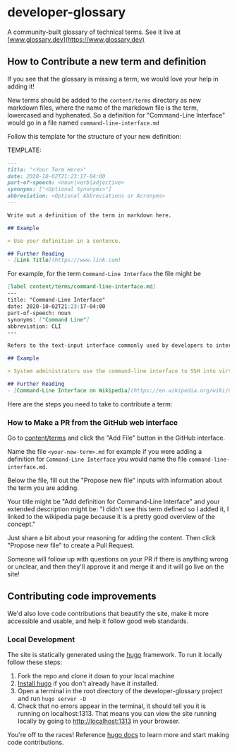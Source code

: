 # developer-glossary

A community-built glossary of technical terms. See it live at [www.glossary.dev](https://www.glossary.dev)

## How to Contribute a new term and definition

If you see that the glossary is missing a term, we would love your help in adding it!

New terms should be added to the `content/terms` directory as new markdown files, where
the name of the markdown file is the term, lowercased and hyphenated. So a definition for "Command-Line Interface" would go in a file named `command-line-interface.md`

Follow this template for the structure of your new definition:

TEMPLATE:
```markdown
---
title: "<Your Term Here>"
date: 2020-10-02T21:23:17-04:00
part-of-speech: <noun|verb|adjective>
synonyms: ["<Optional Synonyms>"]
abbreviation: <Optional Abbreviations or Acronyms>
---

Write out a definition of the term in markdown here.

## Example

> Use your definition in a sentence.

## Further Reading
- [Link Title](https://www.link.com)
```

For example, for the term `Command-Line Interface` the file might be

```markdown
[label content/terms/command-line-interface.md]
---
title: "Command-Line Interface"
date: 2020-10-02T21:23:17-04:00
part-of-speech: noun
synonyms: ["Command Line"]
abbreviation: CLI
---

Refers to the text-input interface commonly used by developers to interact with computers and the services or processes running on them. A command-line interface accepts text input (commands) which execute processes and typically result in text output.

## Example

> System administrators use the command-line interface to SSH into virtual machines running in datacenters.

## Further Reading
- [Command-Line Interface on Wikipedia](https://en.wikipedia.org/wiki/Command-line_interface)
```

Here are the steps you need to take to contribute a term:

### How to Make a PR from the GitHub web interface

Go to [content/terms](https://github.com/do-community/developer-glossary/tree/main/content/terms) and click the "Add File" button in the GitHub interface.

Name the file `<your-new-term>.md` for example if you were adding a definition for `Command-Line Interface` you would name the file `command-line-interface.md`.


Below the file, fill out the "Propose new file" inputs with information about the term you are adding.

Your title might be "Add definition for Command-Line Interface" and your extended description might be: "I didn't see this term defined so I added it, I linked to the wikipedia page because it is a pretty good overview of the concept."

Just share a bit about your reasoning for adding the content. Then click "Propose new file" to create a Pull Request.

Someone will follow up with questions on your PR if there is anything wrong or unclear, and then they'll approve it and merge it and it will go live on the site!

## Contributing code improvements

We'd also love code contributions that beautify the site, make it more accessible and usable, and help it follow good web standards.

### Local Development

The site is statically generated using the [hugo](https://gohugo.io/) framework. To run it locally follow these steps:

1. Fork the repo and clone it down to your local machine
2. [Install hugo](https://gohugo.io/getting-started/installing#readout) if you don't already have it installed.
3. Open a terminal in the root directory of the developer-glossary project and run `hugo server -D`
4. Check that no errors appear in the terminal, it should tell you it is running on localhost:1313. That means you can view the site running locally by going to [http://localhost:1313](http://localhost:1313) in your browser.

You're off to the races! Reference [hugo docs](https://gohugo.io/about/) to learn more and start making code contributions.